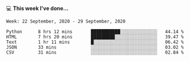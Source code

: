 💻 **This week I've done...**

<!--START_SECTION:waka-->
```text
Week: 22 September, 2020 - 29 September, 2020

Python      8 hrs 12 mins       ███████████░░░░░░░░░░░░░░   44.14 % 
HTML        7 hrs 20 mins       █████████░░░░░░░░░░░░░░░░   39.47 % 
Text        1 hr 11 mins        █░░░░░░░░░░░░░░░░░░░░░░░░   06.42 % 
JSON        33 mins             ░░░░░░░░░░░░░░░░░░░░░░░░░   03.02 % 
CSV         31 mins             ░░░░░░░░░░░░░░░░░░░░░░░░░   02.84 %
```
<!--END_SECTION:waka-->

